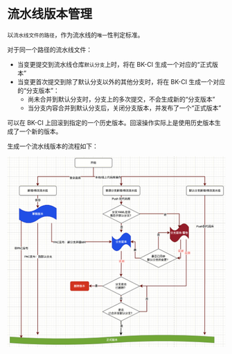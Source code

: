 # 流水线版本管理

以`流水线文件的路径`，作为流水线的`唯一`性判定标准。
 
对于同一个路径的流水线文件：
- 当变更提交到流水线仓库`默认分支`上时，将在 BK-CI 生成一个对应的“正式版本”
- 当变更首次提交到除了默认分支以外的其他分支时，将在 BK-CI 生成一个对应的“分支版本”：
	- 尚未合并到默认分支时，分支上的多次提交，不会生成新的“分支版本”
	- 当分支内容合并到默认分支后，关闭分支版本，并发布了一个“正式版本”

 
可以在 BK-CI 上回滚到指定的一个历史版本。回滚操作实际上是使用历史版本生成了一个新的版本。
 
生成一个流水线版本的流程如下：

![image](../../../assets/img11.png)